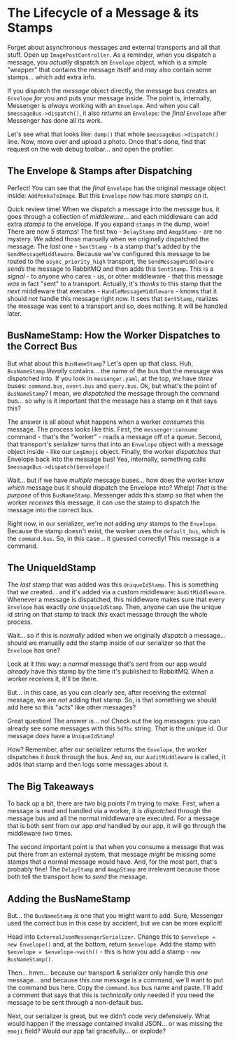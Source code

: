 # The Lifecycle of a Message & its Stamps

Forget about asynchronous messages and external transports and all that stuff.
Open up `ImagePostController`. As a reminder, when you dispatch a message, you
*actually* dispatch an `Envelope` object, which is a simple "wrapper" that contains
the message itself and *may* also contain some stamps... which add extra info.

If you dispatch the *message* object directly, the message bus creates an
`Envelope` *for* you and puts your message inside. The point is, internally, Messenger
is *always* working with an `Envelope`. And when you call `$messageBus->dispatch()`,
it also *returns* an `Envelope`: the *final* `Envelope` after Messenger has
done all its work.

Let's see what that looks like: `dump()` that whole `$messageBus->dispatch()` line.
Now, move over and upload a photo. Once that's done, find that request on the
web debug toolbar... and open the profiler.

## The Envelope & Stamps after Dispatching

Perfect! You can see that the *final* `Envelope` has the original message object
inside: `AddPonkaToImage`. But this `Envelope` *now* has more *stamps* on it.

Quick review time! When we dispatch a message into the message bus, it goes through
a collection of *middleware*... and each middleware can add extra *stamps* to the
envelope. If you expand `stamps` in the dump, wow! There are now *5* stamps! The
first two - `DelayStamp` and `AmqpStamp` - are no mystery. *We* added those
manually when we originally dispatched the message. The *last* one - `SentStamp` -
is a stamp that's added by the `SendMessageMiddleware`. Because we've configured
this message to be routed to the `async_priority_high` transport, the
`SendMessageMiddleware` *sends* the message to RabbitMQ and then adds this `SentStamp`.
This is a *signal* - to anyone who cares - us, or other middleware - that this
message *was* in fact "sent" to a transport. Actually, it's *thanks* to this
stamp that the *next* middleware that executes - `HandleMessageMiddleware` - knows
that it should *not* handle this message right now. It sees that `SentStamp`,
realizes the message was sent to a transport and so, does nothing. It will be
handled later.

## BusNameStamp: How the Worker Dispatches to the Correct Bus

But what about this `BusNameStamp`? Let's open up that class. Huh, `BusNameStamp`
*literally* contains... the name of the bus that the message was dispatched into.
If you look in `messenger.yaml`, at the top, we have *three* buses:
`command.bus`, `event.bus` and `query.bus`. Ok, but what's the point of
`BusNameStamp`? I mean, we *dispatched* the message through the command bus...
so why is it important that the message has a stamp on it that says this?

The answer is all about what happens when a worker *consumes* this message. The
process looks like this. First, the `messenger:consume` command - that's the "worker" -
reads a message off of a queue. Second, that transport's serializer turns that into
an `Envelope` object with a message object inside - like our `LogEmoji` object.
Finally, the worker *dispatches* that Envelope back into the message bus!
Yea, internally, something calls `$messageBus->dispatch($envelope)`!

Wait... but if we have *multiple* message buses... how does the worker know
*which* message bus it should dispatch the Envelope into? Whelp! *That* is
the *purpose* of this `BusNameStamp`. Messenger adds this stamp so that when the
worker *receives* this message, it can use the stamp to dispatch the message into
the correct bus.

Right now, in our serializer, we're not adding *any* stamps to the `Envelope`.
Because the stamp doesn't exist, the worker uses the `default_bus`, which is
the `command.bus`. So, in this case... it guessed correctly! This message *is*
a command.

## The UniqueIdStamp

The *last* stamp that was added was this `UniqueIdStamp`. This is something
that *we* created... and it's added via a custom middleware: `AuditMiddleware`.
Whenever a message is dispatched, this middleware makes sure that every `Envelope`
has exactly *one* `UniqueIdStamp`. Then, anyone can use the unique id string on
that stamp to track *this* exact message through the whole process.

Wait... so if this is *normally* added when we originally *dispatch* a message...
should we manually add the stamp inside of our serializer so that the `Envelope`
has one?

Look at it this way: a *normal* message that's *sent* from our app would *already*
have this stamp by the time it's published to RabbitMQ. When a worker receives
it, it'll be there.

But... in this case, as you can clearly see, after receiving the external message,
we are *not* adding that stamp. So, is that something we should add here so this
"acts" like other messages?

Great question! The answer is... no! Check out the log messages: you can already
see some messages with this `5d7bc` string. *That* is the unique id. Our message
*does* have a `UniqueIdStamp`!

How? Remember, after our serializer returns the `Envelope`, the worker dispatches
it *back* through the bus. And so, our `AuditMiddleware` is called, it adds that
stamp and then logs some messages about it.

## The Big Takeaways

To back up a bit, there are *two* big points I'm trying to make. First, when a
message is read and handled via a worker, it is *dispatched* through the message
bus and all the normal middleware are executed. For a message that is both sent
from our app *and* handled by our app, it will go through the middleware *two* times.

The second important point is that when you consume a message that was put there
from an external system, that message *might* be missing some stamps that a normal
message would have. And, for the most part, that's probably fine! The `DelayStamp`
and `AmqpStamp` are irrelevant because those both tell the transport how to
*send* the message.

## Adding the BusNameStamp

But... the `BusNameStamp` *is* one that you might want to add. Sure, Messenger
used the correct bus in this case by accident, but we can be more explicit!

Head into `ExternalJsonMessengerSerializer`. Change this to
`$envelope = new Envelope()` and, at the bottom, return `$envelope`. Add the stamp
with `$envelope = $envelope->with()` - this is how you add a stamp -
`new BusNameStamp()`.

Then... hmm... because our transport & serializer only handle this *one* message...
and because this *one* message is a command, we'll want to put the command bus
here. Copy the `command.bus` bus name and paste. I'll add a comment that says that
this is *technically* only needed if you need the message to be sent through a
non-default bus.

Next, our serializer is great, but we didn't code very defensively. What would
happen if the message contained invalid JSON... or was missing the `emoji` field?
Would our app fail gracefully... or explode?
